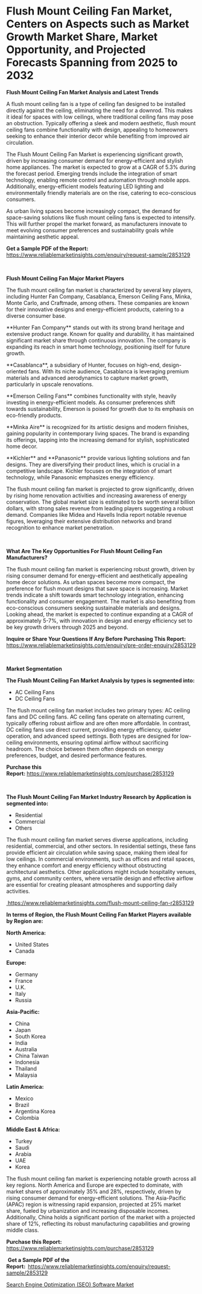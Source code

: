 <p><h1>Flush Mount Ceiling Fan Market, Centers on Aspects such as Market Growth Market Share, Market Opportunity, and Projected Forecasts Spanning from 2025 to 2032</h1></p><p><strong>Flush Mount Ceiling Fan Market Analysis and Latest Trends</strong></p>
<p><p>A flush mount ceiling fan is a type of ceiling fan designed to be installed directly against the ceiling, eliminating the need for a downrod. This makes it ideal for spaces with low ceilings, where traditional ceiling fans may pose an obstruction. Typically offering a sleek and modern aesthetic, flush mount ceiling fans combine functionality with design, appealing to homeowners seeking to enhance their interior decor while benefiting from improved air circulation.</p><p>The Flush Mount Ceiling Fan Market is experiencing significant growth, driven by increasing consumer demand for energy-efficient and stylish home appliances. The market is expected to grow at a CAGR of 5.3% during the forecast period. Emerging trends include the integration of smart technology, enabling remote control and automation through mobile apps. Additionally, energy-efficient models featuring LED lighting and environmentally friendly materials are on the rise, catering to eco-conscious consumers.</p><p>As urban living spaces become increasingly compact, the demand for space-saving solutions like flush mount ceiling fans is expected to intensify. This will further propel the market forward, as manufacturers innovate to meet evolving consumer preferences and sustainability goals while maintaining aesthetic appeal.</p></p>
<p><strong>Get a Sample PDF of the Report:&nbsp;</strong> <a href="https://www.reliablemarketinsights.com/enquiry/request-sample/2853129?utm_campaign=1904&utm_medium=2&utm_source=Github&utm_content=ia&utm_term=12032025&utm_id=flush-mount-ceiling-fan">https://www.reliablemarketinsights.com/enquiry/request-sample/2853129</a></p>
<p>&nbsp;</p>
<p><strong>Flush Mount Ceiling Fan Major Market Players</strong></p>
<p><p>The flush mount ceiling fan market is characterized by several key players, including Hunter Fan Company, Casablanca, Emerson Ceiling Fans, Minka, Monte Carlo, and Craftmade, among others. These companies are known for their innovative designs and energy-efficient products, catering to a diverse consumer base.</p><p>**Hunter Fan Company** stands out with its strong brand heritage and extensive product range. Known for quality and durability, it has maintained significant market share through continuous innovation. The company is expanding its reach in smart home technology, positioning itself for future growth.</p><p>**Casablanca**, a subsidiary of Hunter, focuses on high-end, design-oriented fans. With its niche audience, Casablanca is leveraging premium materials and advanced aerodynamics to capture market growth, particularly in upscale renovations.</p><p>**Emerson Ceiling Fans** combines functionality with style, heavily investing in energy-efficient models. As consumer preferences shift towards sustainability, Emerson is poised for growth due to its emphasis on eco-friendly products.</p><p>**Minka Aire** is recognized for its artistic designs and modern finishes, gaining popularity in contemporary living spaces. The brand is expanding its offerings, tapping into the increasing demand for stylish, sophisticated home decor.</p><p>**Kichler** and **Panasonic** provide various lighting solutions and fan designs. They are diversifying their product lines, which is crucial in a competitive landscape. Kichler focuses on the integration of smart technology, while Panasonic emphasizes energy efficiency.</p><p>The flush mount ceiling fan market is projected to grow significantly, driven by rising home renovation activities and increasing awareness of energy conservation. The global market size is estimated to be worth several billion dollars, with strong sales revenue from leading players suggesting a robust demand. Companies like Midea and Havells India report notable revenue figures, leveraging their extensive distribution networks and brand recognition to enhance market penetration.</p></p>
<p>&nbsp;</p>
<p><strong>What Are The Key Opportunities For Flush Mount Ceiling Fan Manufacturers?</strong></p>
<p><p>The flush mount ceiling fan market is experiencing robust growth, driven by rising consumer demand for energy-efficient and aesthetically appealing home decor solutions. As urban spaces become more compact, the preference for flush mount designs that save space is increasing. Market trends indicate a shift towards smart technology integration, enhancing functionality and consumer engagement. The market is also benefiting from eco-conscious consumers seeking sustainable materials and designs. Looking ahead, the market is expected to continue expanding at a CAGR of approximately 5-7%, with innovation in design and energy efficiency set to be key growth drivers through 2025 and beyond.</p></p>
<p><strong>Inquire or Share Your Questions If Any Before Purchasing This Report:</strong> <a href="https://www.reliablemarketinsights.com/enquiry/pre-order-enquiry/2853129?utm_campaign=1904&utm_medium=2&utm_source=Github&utm_content=ia&utm_term=12032025&utm_id=flush-mount-ceiling-fan">https://www.reliablemarketinsights.com/enquiry/pre-order-enquiry/2853129</a></p>
<p>&nbsp;</p>
<p><strong>Market Segmentation</strong></p>
<p><strong>The Flush Mount Ceiling Fan Market Analysis by types is segmented into:</strong></p>
<p><ul><li>AC Ceiling Fans</li><li>DC Ceiling Fans</li></ul></p>
<p><p>The flush mount ceiling fan market includes two primary types: AC ceiling fans and DC ceiling fans. AC ceiling fans operate on alternating current, typically offering robust airflow and are often more affordable. In contrast, DC ceiling fans use direct current, providing energy efficiency, quieter operation, and advanced speed settings. Both types are designed for low-ceiling environments, ensuring optimal airflow without sacrificing headroom. The choice between them often depends on energy preferences, budget, and desired performance features.</p></p>
<p><strong>Purchase this Report:&nbsp;</strong><a href="https://www.reliablemarketinsights.com/purchase/2853129?utm_campaign=1904&utm_medium=2&utm_source=Github&utm_content=ia&utm_term=12032025&utm_id=flush-mount-ceiling-fan">https://www.reliablemarketinsights.com/purchase/2853129</a></p>
<p>&nbsp;</p>
<p><strong>The Flush Mount Ceiling Fan Market Industry Research by Application is segmented into:</strong></p>
<p><ul><li>Residential</li><li>Commercial</li><li>Others</li></ul></p>
<p><p>The flush mount ceiling fan market serves diverse applications, including residential, commercial, and other sectors. In residential settings, these fans provide efficient air circulation while saving space, making them ideal for low ceilings. In commercial environments, such as offices and retail spaces, they enhance comfort and energy efficiency without obstructing architectural aesthetics. Other applications might include hospitality venues, gyms, and community centers, where versatile design and effective airflow are essential for creating pleasant atmospheres and supporting daily activities.</p></p>
<p><a href="https://www.reliablemarketinsights.com/flush-mount-ceiling-fan-r2853129?utm_campaign=1904&utm_medium=2&utm_source=Github&utm_content=ia&utm_term=12032025&utm_id=flush-mount-ceiling-fan">&nbsp;https://www.reliablemarketinsights.com/flush-mount-ceiling-fan-r2853129</a></p>
<p><strong>In terms of Region, the Flush Mount Ceiling Fan Market Players available by Region are:</strong></p>
<p>
    <p> <strong> North America: </strong>
        <ul>
            <li>United States</li>
            <li>Canada</li>
        </ul>
        </p> 
    <p> <strong> Europe: </strong>
        <ul>
            <li>Germany</li>
            <li>France</li>
            <li>U.K.</li>
            <li>Italy</li>
            <li>Russia</li>
        </ul>
        </p> 
    <p> <strong> Asia-Pacific: </strong>
        <ul>
            <li>China</li>
            <li>Japan</li>
            <li>South Korea</li>
            <li>India</li>
            <li>Australia</li>
            <li>China Taiwan</li>
            <li>Indonesia</li>
            <li>Thailand</li>
            <li>Malaysia</li>
        </ul>
        </p> 
    <p> <strong> Latin America: </strong>
        <ul>
            <li>Mexico</li>
            <li>Brazil</li>
            <li>Argentina Korea</li>
            <li>Colombia</li>
        </ul>
        </p> 
    <p> <strong> Middle East & Africa: </strong>
        <ul>
            <li>Turkey</li>
            <li>Saudi</li>
            <li>Arabia</li>
            <li>UAE</li>
            <li>Korea</li>
        </ul>
    </p>
    </p>
<p><p>The flush mount ceiling fan market is experiencing notable growth across all key regions. North America and Europe are expected to dominate, with market shares of approximately 35% and 28%, respectively, driven by rising consumer demand for energy-efficient solutions. The Asia-Pacific (APAC) region is witnessing rapid expansion, projected at 25% market share, fueled by urbanization and increasing disposable incomes. Additionally, China holds a significant portion of the market with a projected share of 12%, reflecting its robust manufacturing capabilities and growing middle class.</p></p>
<p><strong>Purchase this Report: </strong><a href="https://www.reliablemarketinsights.com/purchase/2853129?utm_campaign=1904&utm_medium=2&utm_source=Github&utm_content=ia&utm_term=12032025&utm_id=flush-mount-ceiling-fan">https://www.reliablemarketinsights.com/purchase/2853129</a></p>
<p>&nbsp;<strong>Get a Sample PDF of the Report:&nbsp;&nbsp;</strong><a href="https://www.reliablemarketinsights.com/enquiry/request-sample/2853129?utm_campaign=1904&utm_medium=2&utm_source=Github&utm_content=ia&utm_term=12032025&utm_id=flush-mount-ceiling-fan">https://www.reliablemarketinsights.com/enquiry/request-sample/2853129</a></p>
<p><strong></strong></p>
<p><p><a href="https://github.com/leoustolja/Market-Research-Report-List-1/blob/main/search-engine-optimization-seo-software-market.md?utm_campaign=1904&utm_medium=2&utm_source=Github&utm_content=ia&utm_term=12032025&utm_id=flush-mount-ceiling-fan">Search Engine Optimization (SEO) Software Market</a></p></p>
